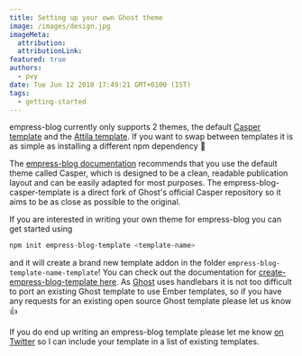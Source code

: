 ```yaml
---
title: Setting up your own Ghost theme
image: /images/design.jpg
imageMeta:
  attribution:
  attributionLink:
featured: true
authors:
  - pvy
date: Tue Jun 12 2018 17:49:21 GMT+0100 (IST)
tags:
  - getting-started
---
```

empress-blog currently only supports 2 themes, the default [Casper template](https://github.com/empress/empress-blog-casper-template) and the [Attila template](https://github.com/empress/empress-blog-attila-template). If you want to swap between templates it is as simple as installing a different npm dependency 🎉

The [empress-blog documentation](https://github.com/empress/empress-blog/blob/master/README.md) recommends that you use the default theme called Casper, which is designed to be a clean, readable publication layout and can be easily adapted for most purposes. The empress-blog-casper-template is a direct fork of Ghost's official Casper repository so it aims to be as close as possible to the original.

If you are interested in writing your own theme for empress-blog you can get started using

```sh
npm init empress-blog-template <template-name>
```
and it will create a brand new template addon in the folder `empress-blog-template-name-template`! You can check out the documentation for [create-empress-blog-template here](https://github.com/empress/create-empress-blog-template#readme). As [Ghost](https://ghost.org/) uses handlebars it is not too difficult to port an existing Ghost template to use Ember templates, so if you have any requests for an existing open source Ghost template please let us know 👍

If you do end up writing an empress-blog template please let me know [on Twitter](https://twitter.com/real_ate) so I can include your template in a list of existing templates.
